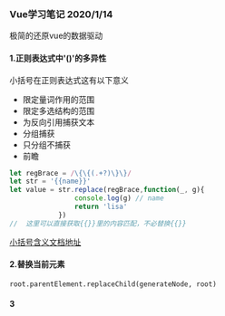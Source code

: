 ### Vue学习笔记 2020/1/14

极简的还原vue的数据驱动

#### 1.正则表达式中'()'的多异性

小括号在正则表达式这有以下意义

+ 限定量词作用的范围
+ 限定多选结构的范围
+ 为反向引用捕获文本
+ 分组捕获
+ 只分组不捕获
+ 前瞻
~~~javascript
let regBrace = /\{\{(.+?)\}\}/
let str = '{{name}}'
let value = str.replace(regBrace,function(_, g){
                console.log(g) // name
                return 'lisa'
            })
//  这里可以直接获取{{}}里的内容匹配，不必替换{{}}
~~~
[小括号含义文档地址](https://www.cnblogs.com/snandy/p/3650309.html)

#### 2.替换当前元素

`root.parentElement.replaceChild(generateNode, root)`

#### 3
